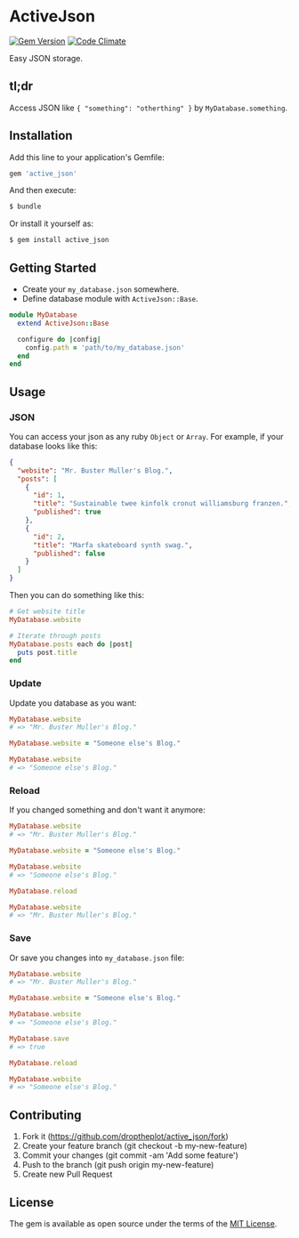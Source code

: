 # ActiveJson

[![Gem Version](https://badge.fury.io/rb/active_json.svg)](https://badge.fury.io/rb/active_json)
[![Code Climate](https://codeclimate.com/github/droptheplot/active_json/badges/gpa.svg)](https://codeclimate.com/github/droptheplot/active_json)

Easy JSON storage.

## tl;dr

Access JSON like `{ "something": "otherthing" }` by `MyDatabase.something`.

## Installation

Add this line to your application's Gemfile:

```ruby
gem 'active_json'
```

And then execute:
```bash
$ bundle
```

Or install it yourself as:
```bash
$ gem install active_json
```

## Getting Started

* Create your `my_database.json` somewhere.
* Define database module with `ActiveJson::Base`.

```ruby
module MyDatabase
  extend ActiveJson::Base

  configure do |config|
    config.path = 'path/to/my_database.json'
  end
end
```

## Usage

### JSON

You can access your json as any ruby `Object` or `Array`. For example, if your database looks like this:

```json
{
  "website": "Mr. Buster Muller's Blog.",
  "posts": [
    {
      "id": 1,
      "title": "Sustainable twee kinfolk cronut williamsburg franzen.",
      "published": true
    },
    {
      "id": 2,
      "title": "Marfa skateboard synth swag.",
      "published": false
    }
  ]
}
```

Then you can do something like this:

```ruby
# Get website title
MyDatabase.website

# Iterate through posts
MyDatabase.posts each do |post|
  puts post.title
end
```

### Update

Update you database as you want:

```ruby
MyDatabase.website
# => "Mr. Buster Muller's Blog."

MyDatabase.website = "Someone else's Blog."

MyDatabase.website
# => "Someone else's Blog."
```

### Reload

If you changed something and don't want it anymore:

```ruby
MyDatabase.website
# => "Mr. Buster Muller's Blog."

MyDatabase.website = "Someone else's Blog."

MyDatabase.website
# => "Someone else's Blog."

MyDatabase.reload

MyDatabase.website
# => "Mr. Buster Muller's Blog."
```

### Save

Or save you changes into `my_database.json` file:

```ruby
MyDatabase.website
# => "Mr. Buster Muller's Blog."

MyDatabase.website = "Someone else's Blog."

MyDatabase.website
# => "Someone else's Blog."

MyDatabase.save
# => true

MyDatabase.reload

MyDatabase.website
# => "Someone else's Blog."
```

## Contributing

1. Fork it (https://github.com/droptheplot/active_json/fork)
2. Create your feature branch (git checkout -b my-new-feature)
3. Commit your changes (git commit -am 'Add some feature')
4. Push to the branch (git push origin my-new-feature)
5. Create new Pull Request

## License

The gem is available as open source under the terms of the [MIT License](http://opensource.org/licenses/MIT).
